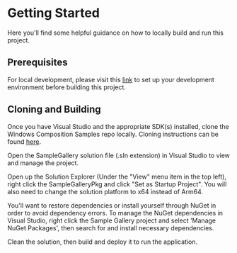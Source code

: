 # Getting Started

Here you'll find some helpful guidance on how to locally build and run this project. 

## Prerequisites

For local development, please visit this [link](https://docs.microsoft.com/windows/apps/windows-app-sdk/set-up-your-development-environment?tabs=vs%2Cstable) to set up your development environment before building this project.

## Cloning and Building

Once you have Visual Studio and the appropriate SDK(s) installed, clone the Windows Composition Samples repo locally. Cloning instructions can be found [here](https://help.github.com/articles/cloning-a-repository/). 

Open the SampleGallery solution file (.sln extension) in Visual Studio to view and manage the project.

Open up the Solution Explorer (Under the "View" menu item in the top left), right click the SampleGalleryPkg and click "Set as Startup Project". You will also need to change the solution platform to x64 instead of Arm64.

You'll want to restore dependencies or install yourself through NuGet in order to avoid dependency errors. To manage the NuGet dependencies in Visual Studio, right click the Sample Gallery project and select 'Manage NuGet Packages', then search for and install necessary dependencies.

Clean the solution, then build and deploy it to run the application.